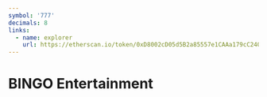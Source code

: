 ```yaml
---
symbol: '777'
decimals: 8
links:
  - name: explorer
    url: https://etherscan.io/token/0xD8002cD05d5B2a85557e1CAAa179cC2408D5ad42
---
```


# BINGO Entertainment
